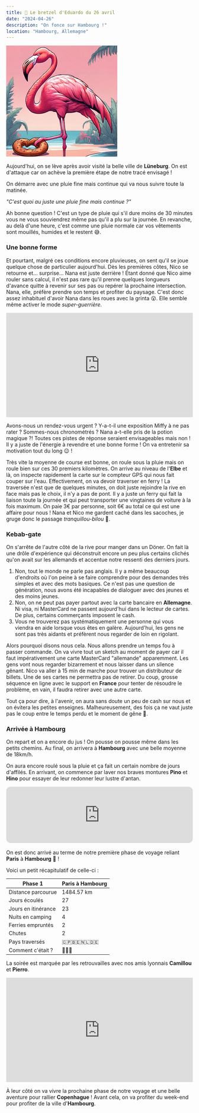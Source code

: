 ```yaml
---
title: 🥨 Le bretzel d'Eduardo du 26 avril
date: "2024-04-26"
description: "On fonce sur Hambourg !"
location: "Hambourg, Allemagne"
---
```


![Bretzel d'Eduardo](../bretzel_eduardo.png)

Aujourd'hui, on se lève après avoir visité la belle ville de **Lüneburg**. On est d'attaque car on achève la première étape de notre tracé envisagé !

On démarre avec une pluie fine mais continue qui va nous suivre toute la matinée.

*"C'est quoi au juste une pluie fine mais continue ?"*

Ah bonne question ! C'est un type de pluie qui s'il dure moins de 30 minutes vous ne vous souviendrez même pas qu'il a plu sur la journée. En revanche, au delà d'une heure, c'est comme une pluie normale car vos vêtements sont mouillés, humides et le restent 😅. 

### Une bonne forme
Et pourtant, malgré ces conditions encore pluvieuses, on sent qu'il se joue quelque chose de particulier aujourd'hui. Dès les premières côtes, Nico se retourne et... surprise... Nana est juste derrière ! Étant donné que Nico aime rouler sans calcul, il n'est pas rare qu'il prenne quelques longueurs d'avance quitte à revenir sur ses pas ou repérer la prochaine intersection. Nana, elle, préfère prendre son temps et profiter du paysage. C'est donc assez inhabituel d'avoir Nana dans les roues avec la grinta 😮. Elle semble même activer le mode *super-guerrière*.

<div style="width: 100%; height: 0; position: relative; padding-bottom: 56%;"><iframe src="https://giphy.com/embed/jlzggZ8GntqZ6v3ONs" style="top: 0; left: 0; width: 100%; height: 100%; position: absolute; border: 0;" allowfullscreen scrolling="no" allow="encrypted-media;" class="giphy-embed"></iframe></div>

Avons-nous un rendez-vous urgent ? Y-a-t-il une exposition Miffy à ne pas rater ? Sommes-nous chronométrés ? Nana a-t-elle pris de la potion magique ?! Toutes ces pistes de réponse seraient envisageables mais non ! Il y a juste de l'énergie à revendre et une bonne forme ! On va entretenir sa motivation tout du long 😉 !

Très vite la moyenne de course est bonne, on roule sous la pluie mais on roule bien sur ces 30 premiers kilomètres. On arrive au niveau de l'**Elbe** et là, on inspecte rapidement la carte sur le compteur GPS qui nous fait couper sur l'eau. Effectivement, on va devoir traverser en ferry ! La traversée n'est que de quelques minutes, on doit juste rejoindre la rive en face mais pas le choix, il n'y a pas de pont. Il y a juste un ferry qui fait la liaison toute la journée et qui peut transporter une vingtaines de voiture à la fois maximum. On paie 3€ par personne, soit 6€ au total ce qui est une affaire pour nous ! Nana et Nico me gardent caché dans les sacoches, je gruge donc le passage *tranquillou-bilou* 🤫.
 
### Kebab-gate
On s'arrête de l'autre côté de la rive pour manger dans un Döner. On fait là une drôle d'expérience qui déconstruit encore un peu plus certains clichés qu'on avait sur les allemands et accentue notre ressenti des derniers jours.

1. Non, tout le monde ne parle pas anglais. Il y a même beaucoup d'endroits où l'on peine à se faire comprendre pour des demandes très simples et avec des mots basiques. Ce n'est pas une question de génération, nous avons été incapables de dialoguer avec des jeunes et des moins jeunes.
2. Non, on ne peut pas payer partout avec la carte bancaire en **Allemagne**. Ni visa, ni MasterCard ne passent aujourd'hui dans le lecteur de cartes. De plus, certains commerçants imposent le cash.
3. Vous ne trouverez pas systématiquement une personne qui vous viendra en aide lorsque vous êtes en galère. Aujourd'hui, les gens ne sont pas très aidants et préfèrent nous regarder de loin en rigolant.

Alors pourquoi disons nous cela. Nous allons prendre un temps fou à passer commande. On va vivre tout un sketch au moment de payer car il faut impérativement une carte MasterCard "allemande" apparemment. Les gens vont nous regarder bizarrement et nous laisser dans un silence gênant. Nico va aller à 15 min de marche pour trouver un distributeur de billets. Une de ses cartes ne permettra pas de retirer. Du coup, grosse séquence en ligne avec le support en **France** pour tenter de résoudre le problème, en vain, il faudra retirer avec une autre carte.

Tout ça pour dire, à l'avenir, on aura sans doute un peu de cash sur nous et on évitera les petites enseignes. Malheureusement, des fois ça ne vaut juste pas le coup entre le temps perdu et le moment de gêne 😬.

### Arrivée à Hambourg
On repart et on a encore du jus ! On pousse on pousse même dans les petits chemins. Au final, on arrivera à **Hambourg** avec une belle moyenne de 18km/h.

On aura encore roulé sous la pluie et ça fait un certain nombre de jours d'affilés. En arrivant, on commence par laver nos braves montures **Pino** et **Hino** pour essayer de leur redonner leur lustre d'antan.

<iframe style="border-radius:12px" src="https://open.spotify.com/embed/track/1tJtx09XQnxaynZLOaTNfZ?utm_source=generator" width="100%" height="152" frameBorder="0" allow="autoplay; clipboard-write; encrypted-media; picture-in-picture" loading="lazy"></iframe>

On est donc arrivé au terme de notre première phase de voyage reliant **Paris** à **Hambourg** 🤩 !

Voici un petit récapitulatif de celle-ci :

|  Phase 1  | Paris à Hambourg  |
|----|----|
| Distance parcourue   | 1484.57 km   |
| Jours écoulés  |  27  |
| Jours en itinérance   |  23  |
| Nuits en camping   |  4  |
| Ferries empruntés  |  2  |
| Chutes | 2 |
| Pays traversés |  🇨🇵🇧🇪🇳🇱🇩🇪  |
| Comment c'était ? | 🥰😍🤩  |

La soirée est marquée par les retrouvailles avec nos amis lyonnais **Camillou** et **Pierro**.

<div style="width: 100%; height: 0; position: relative; padding-bottom: 56%;"><iframe src="https://giphy.com/embed/VduFvPwm3gfGO8duNN" style="top: 0; left: 0; width: 100%; height: 100%; position: absolute; border: 0;" allowfullscreen scrolling="no" allow="encrypted-media;" class="giphy-embed"></iframe></div>

À leur côté on va vivre la prochaine phase de notre voyage et une belle aventure pour rallier **Copenhague** ! Avant cela, on va profiter du week-end pour profiter de la ville d'**Hambourg**.